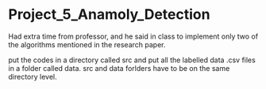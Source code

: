# Project_5_Anamoly_Detection
Had extra time from professor, and he said in class to implement only two of the algorithms mentioned in the research paper.

put the codes in a directory called src and put all the labelled data .csv files in a folder called data. src and data forlders have to be on the same directory level.
